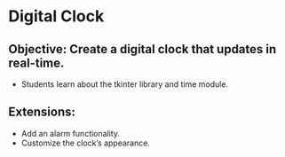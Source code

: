 # Digital Clock
## Objective: Create a digital clock that updates in real-time.
- Students learn about the tkinter library and time module.

## Extensions:
- Add an alarm functionality.
- Customize the clock’s appearance.
